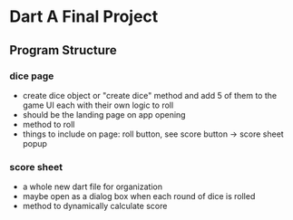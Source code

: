 # Dart A Final Project

## Program Structure
### dice page
- create dice object or "create dice" method and add 5 of them to the game UI each with their own logic to roll
- should be the landing page on app opening
- method to roll
- things to include on page: roll button, see score button -> score sheet popup

### score sheet
- a whole new dart file for organization
- maybe open as a dialog box when each round of dice is rolled
- method to dynamically calculate score

